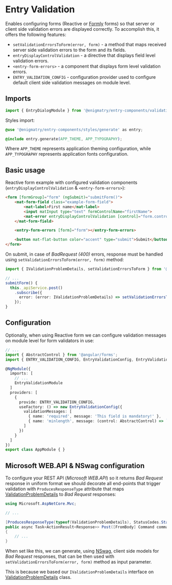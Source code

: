 # Entry Validation

Enables configuring forms (Reactive or [Formly](https://formly.dev/) forms) so that server or client side validation errors are displayed correctly. To accomplish this, it offers the following features:

* `setValidationErrorsToForm(error, form)` - a method that maps received server side validation errors to the form and its fields.
* `entryDisplayControlValidation` - a directive that displays field level validation errors.
* `<entry-form-errors>` - a component that displays form level validation errors.
* `ENTRY_VALIDATION_CONFIG` - configuration provider used to configure default client side validation messages on module level.

## Imports

```ts
import { EntryDialogModule } from '@enigmatry/entry-components/validation';
```

Styles import:

```css
@use '@enigmatry/entry-components/styles/generate' as entry;

@include entry.generate(APP_THEME, APP_TYPOGRAPHY);
```

Where `APP_THEME` represents application theming configuration, while `APP_TYPOGRAPHY` represents application fonts configuration.

## Basic usage

Reactive form example with configured validation components (`entryDisplayControlValidation` & `<entry-form-errors>`):

```html
<form [formGroup]="form" (ngSubmit)="submitForm()">
    <mat-form-field class="example-form-field">
        <mat-label>First name</mat-label>
        <input matInput type="text" formControlName="firstName">
        <mat-error entryDisplayControlValidation [control]="form.controls.firstName"></mat-error>
    </mat-form-field>

    <entry-form-errors [form]="form"></entry-form-errors>

    <button mat-flat-button color="accent" type="submit">Submit</button>
</form>
```

On submit, in case of _BadRequest (400)_ errors, response must be handled using `setValidationErrorsToForm(error, form)` method:

```ts
import { IValidationProblemDetails, setValidationErrorsToForm } from '@enigmatry/entry-components';

// ...
submitForm() {
  this._apiService.post()
    .subscribe({
      error: (error: IValidationProblemDetails) => setValidationErrorsToForm(error, this.form)
    });
}
```

## Configuration

Optionally, when using Reactive form we can configure validation messages on module level for form validators in use:

```ts
// ...
import { AbstractControl } from '@angular/forms';
import { ENTRY_VALIDATION_CONFIG, EntryValidationConfig, EntryValidationModule } from '@enigmatry/entry-components';

@NgModule({
  imports: [
    // ...
    EntryValidationModule
  ]
  providers: [
    {
      provide: ENTRY_VALIDATION_CONFIG,
      useFactory: () => new EntryValidationConfig({
        validationMessages: [
          { name: 'required', message: 'This field is mandatory!' },
          { name: 'minlength', message: (control: AbstractControl) => `Minimal length is ${control.errors.minlength.requiredLength}!`}
        ]
      })
    }
  ]
})
export class AppModule { }
```

## Microsoft WEB.API & NSwag configuration

To configure your REST API (_Microsoft WEB.API_) so it returns _Bad Request_ response in uniform format we should decorate all end-points that trigger validation with `ProducesResponseType` attribute that maps [ValidationProblemDetails](https://learn.microsoft.com/en-us/dotnet/api/microsoft.aspnetcore.mvc.validationproblemdetails?view=aspnetcore-7.0) to _Bad Request_ responses:

```csharp
using Microsoft.AspNetCore.Mvc;

// ...

[ProducesResponseType(typeof(ValidationProblemDetails), StatusCodes.Status400BadRequest)]
public async Task<ActionResult<Response>> Post([FromBody] Command command)
{
    // ...
}
```

When set like this, we can generate, using [NSwag](https://github.com/RicoSuter/NSwag), client side models for _Bad Request_ responses, that can be then used with `setValidationErrorsToForm(error, form)` method as input parameter.

This is because we based our `IValidationProblemDetails` interface on [ValidationProblemDetails](https://learn.microsoft.com/en-us/dotnet/api/microsoft.aspnetcore.mvc.validationproblemdetails?view=aspnetcore-7.0) class.
